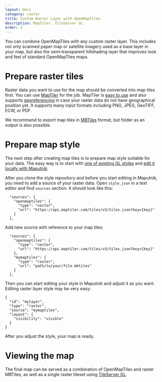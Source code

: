 ```yaml
---
layout: docs
category: raster
title: Custom Raster Layer with OpenMapTiles
description: MapTiler, TileServer GL
order: 2
---
```


You can combine OpenMapTiles with any custom raster layer. This includes not only scanned paper map or satellite imagery used as a base layer in your map, but also the semi&#8209;transparent hillshading layer that improves look and feel of standard OpenMapTiles maps.

# Prepare raster tiles

Raster data you want to use for the map should be converted into map tiles first. You can use [MapTiler](https://www.maptiler.com/) for the job. MapTiler is [easy to use](https://www.maptiler.com/how-to/overlay-image-over-map/) and also supports [georeferencing](https://www.maptiler.com/how-to/georeferencing/) in case your raster data do not have geographical position yet. It supports many input formats including PNG, JPEG, GeoTIFF, ECW, or PDF.

We recommend to export map tiles in [MBTiles](https://www.maptiler.com/how-to/folder-mbtiles/) format, but folder as an output is also possible.

# Prepare map style

The next step after creating map tiles is to prepare map style suitable for your data. The easy way is to start with [one of existing GL styles](/styles/) and [edit it locally with Maputnik](/docs/style/maputnik/).

After you clone the style repository and before you start editing in Maputnik, you need to add a source of your raster data. Open `style.json` in a text editor and find `sources` section. It should look like this:
```
  "sources": {
    "openmaptiles": {
      "type": "vector",
      "url": "https://api.maptiler.com/tiles/v3/tiles.json?key={key}"
    }
  },
```
Add new source with reference to your map tiles:
```
  "sources": {
    "openmaptiles": {
      "type": "vector",
      "url": "https://api.maptiler.com/tiles/v3/tiles.json?key={key}"
    },
    "mymaptiles": {
      "type": "raster",
      "url": "path/to/your/file.mbtiles"
    }
  },
```

Then you can start editing your style in Maputnik and adjust it as you want. Editing raster layer style may be very easy:
```
{
  "id": "mylayer",
  "type": "raster",
  "source": "mymaptiles",
  "layout": {
    "visibility": "visible"
  }
}
```

After you adjust the style, your map is ready.


# Viewing the map

The final map can be served as a combination of OpenMapTiles and raster MBTiles, as well as a single raster tileset using [TileServer GL](/docs/host/tileserver-gl/).
